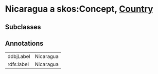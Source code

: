 # Nicaragua a skos:Concept, [Country](/0.1/Country)

## Subclasses

## Annotations

|||
|-----|-----|
|ddbjLabel|Nicaragua|
|rdfs:label|Nicaragua|

